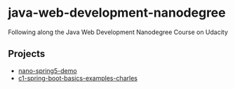 # java-web-development-nanodegree
Following along the Java Web Development Nanodegree Course on Udacity


## Projects
- [nano-spring5-demo](https://github.com/dailiang18bb/nano-spring5-demo)
- [c1-spring-boot-basics-examples-charles](https://github.com/dailiang18bb/c1-spring-boot-basics-examples-charles)
